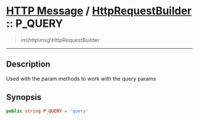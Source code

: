 # [HTTP Message](http.md) / [HttpRequestBuilder](http-HttpRequestBuilder.md) :: P_QUERY
 > im\http\msg\HttpRequestBuilder
____

## Description
Used with the param methods to work with the query params

## Synopsis
```php
public string P_QUERY = 'query'
```
